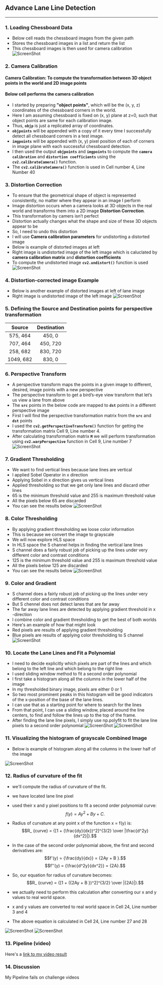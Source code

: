 ## **Advance Lane Line Detection** 
---
[image01]: ./images/Chess_Image.PNG
[image02]: ./images/Correct_Distortion.PNG
[image03]: ./images/Birds_Eye.PNG
[image04]: ./images/Gradient_Thresholding.PNG
[image05]: ./images/S_Thresholding.PNG
[image06]: ./images/Combined.PNG
[image07]: ./images/Sliding_Window.PNG
[image08]: ./images/Sliding_Window_1.PNG
[image09]: ./images/Chess_Corrected.PNG
[image10]: ./images/Mapping_Lanes.PNG
[image11]: ./images/Radius.PNG
[image12]: ./images/Histogram.PNG



### 1. Loading Chessboard Data

- Below cell reads the chessboard images from the given path
- Stores the chessboard images in a list and return the list
- This chessboard images is then used for camera calibration
![ScreenShot][image01]


### 2. Camera Calibration


#### Camera Calibration: To compute the transformation between 3D object points in the world and 2D image points

#### Below cell performs the camera calibration

- I started by preparing **"object points"**, which will be the (x, y, z) coordinates of the chessboard corners in the world.
- Here I am assuming chessboard is fixed on (x, y) plane at z=0, such that object points are same for each calibration image.
- Thus, **`objp`** is just a replicated array of coordinates.
- **`objpoints`** will be appended with a copy of it every time I successfully detect all chessboard corners in a test image.
- **`imgpoints`** will be appended with (x, y) pixel position of each of corners in image plane with each successful chessboard detection.
- I then used the output **`objpoints`** and **`imgpoints`** to compute the **`camera calibration`** and **`distortion coefficients`** using the **`cv2.calibrateCamera()`** function.
- The **`cv2.calibrateCamera()`** function is used in Cell number 4, Line Number 40

### 3. Distortion Correction

- To ensure that the geometrical shape of object is represented consistently, no matter where they appear in an image I perform 
- Image distortion occurs when a camera looks at 3D objects in the real world and transforms them into a 2D image **Distortion Correction**.
- This transformation by camers isn’t perfect
- Distortion actually changes what the shape and size of these 3D objects appear to be
- So, I need to undo this distortion
- I will use **Camera calibration parameters** for undistorting a distorted image
- Below is example of distorted images at left 
- Right image is undistorted image of the left image which is caluclated by **camera calibration matrix** and **distortion coefficients**
- To compute the undistorted image  **`cv2.undistort()`** function is used
![ScreenShot][image09]


### 4. Distortion-corrected image Example
- Below is another example of distorted images at left of lane image 
- Right image is undistorted image of the left image
![ScreenShot][image02]

### 5. Defining the Source and Destination points for perspective transformation


| Source         | Destination   | 
|:-------------: |:-------------:| 
| 575,  464      | 450, 0        | 
| 707,  464      | 450, 720      |
| 258,  682      | 830, 720      |
| 1049, 682      | 830, 0        |




### 6. Perspective Transform

- A perspective transform maps the points in a given image to different, desired, image points with a new perspective
- The perspective transform to get a bird’s-eye view transform that let’s us view a lane from above
- The **`src`** points in the below code are mapped to **`dst`** points in a different perspective image 
- First I will find the perspective transformation matrix from the **`src`** and **`dst`** points
- I used the **`cv2.getPerspectiveTransform()`** function for getting the transformation matrix Cell 9, Line number 4.
- After calculating transformation matrix **`M`** we will perform transformation using **`cv2.warpPerspective`** function in Cell 9, Line number 7 
![ScreenShot][image03]



### 7. Gradient Thresholding 

- We want to find vertical lines because lane lines are vertical
- I applied Sobel Operator in x direction
- Applying Sobel in x direction gives us vertical lines
- Applied thresholding so that we get only lane lines and discard other lines
- 65 is the minimum threshold value and 255 is maximum threshold value
- All the pixels below 65 are discarded
- You can see the results below
![ScreenShot][image04]

 
### 8. Color Thresholding

- By applying gradient thresholding we loose color information
- This is because we convert the image to grayscale
- We will now explore HLS space
- In HLS space the S channel helps in finding the vertical lane lines
- S channel does a fairly robust job of picking up the lines under very different color and contrast conditions
- 125 is the minimum threshold value and 255 is maximum threshold value
- All the pixels below 125 are discarded
- You can see the results below
![ScreenShot][image05]


### 9. Color and Gradient

- S channel does a fairly robust job of picking up the lines under very different color and contrast conditions
- But S chennel does not detect lanes that are far away
- The far away lane lines are detected by applying gradient threshold in x -direction
- I combine color and gradient thresholding to get the best of both worlds
- Here's an example of how that might look
- Red pixels are results of applying gradient thresholding
- Blue pixels are results of applying color thresholding to S channel
![ScreenShot][image06]


### 10. Locate the Lane Lines and Fit a Polynomial


- I  need to decide explicitly which pixels are part of the lines and which belong to the left line and which belong to the right line
- I used sliding window method to fit a second order polynomial
- I first take a histogram along all the columns in the lower half of the image 
- In my thresholded binary image, pixels are either 0 or 1
- So two most prominent peaks in this histogram will be good indicators of the x-position of the base of the lane lines.
- I can use that as a starting point for where to search for the lines
-  From that point, I can use a sliding window, placed around the line centers, to find and follow the lines up to the top of the frame.
- After finding the lane line pixels, I simply use np.polyfit to fit the lane line pixels to a second order polynomial
![ScreenShot][image07]
![ScreenShot][image08]

### 11. Visualizing the histogram of grayscale Combined Image

- Below is example of histogram along all the columns in the lower half of the image 

![ScreenShot][image12]






### 12. Radius of curvature of the fit

- we'll compute the radius of curvature of the fit.
- we have located lane line pixel
- used their x and y pixel positions to fit a second order polynomial curve:
   $$f(y) = {Ay^2 + By + C}.$$
- Radius of curvature at any point x of the function x = f(y) is:
   $$R_ {curve} = {[1 + (\frac{dy}{dx})^2]^{3/2} \over |\frac{d^2y}{dx^2}|}.$$
- In the case of the second order polynomial above, the first and second derivatives are: 
  $$f'(y) = {\frac{dy}{dx}} = {2Ay + B }.$$
  $$f''(y) = {\frac{d^2y}{dx^2}} = {2A}.$$
- So, our equation for radius of curvature becomes:
  $$R_ {curve} = {[1 + ({2Ay + B })^2]^{3/2} \over |{2A}|}.$$

- we actually need to perform this calculation after converting our x and y values to real world space.
-  x and y values are converted to real world space in Cell 24, Line number 3 and 4
- The above equation is calculated in Cell 24, Line number 27 and 28

![ScreenShot][image10]
![ScreenShot][image11]

### 13. Pipeline (video)

Here's a [link to my video result](./project_video_output.mp4)

### 14. Discussion

My Pipeline fails on challenge videos